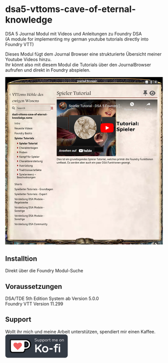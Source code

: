 # dsa5-vttoms-cave-of-eternal-knowledge
DSA 5 Journal Modul mit Videos und Anleitungen zu Foundry DSA  
(A module for implementing my german youtube tutorials directly into Foundry VTT)

Dieses Modul fügt dem Journal Browser eine strukturierte Übersicht meiner Youtube Videos hinzu.  
Ihr könnt also mit diesem Modul die Tutorials über den JournalBrowser aufrufen und direkt in Foundry abspielen.

<img src="screenshots/Journal-Browser-1.png" alt="Bild-Journal-Browser-Video" width=600px/>

## Installtion
Direkt über die Foundry Modul-Suche

## Voraussetzungen
DSA/TDE 5th Edition System ab Version 5.0.0  
Foundry VTT Version 11.299

## Support
Wollt ihr mich und meine Arbeit unterstützen, spendiert mir einen Kaffee.  
<a href="https://ko-fi.com/vttom">
<img src="screenshots/kofi_bg_tag_dark.webp" alt="ko-fi-me" width=200px/>
</a>
